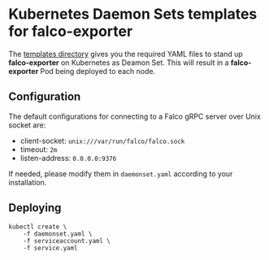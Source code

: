

# Kubernetes Daemon Sets templates for falco-exporter

The [templates directory](./templates) gives you the required YAML files to stand up **falco-exporter** on Kubernetes as Deamon Set. 
This will result in a **falco-exporter** Pod being deployed to each node.

## Configuration

The default configurations for connecting to a Falco gRPC server over Unix socket are:

- client-socket: `unix:///var/run/falco/falco.sock`
- timeout: `2m`
- listen-address: `0.0.0.0:9376`

If needed, please modify them in `daemonset.yaml` according to your installation.

## Deploying

```
kubectl create \
    -f daemonset.yaml \
    -f serviceaccount.yaml \
    -f service.yaml
```